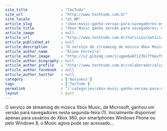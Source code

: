 ```yaml
---
site_title               : "TecTudo"
site_url                 : "http://www.techtudo.com.br"
site_locale              : "pt_BR"
article_slug             : "xbox-music-ganha-versao-para-navegadores-em-breve-no-ios-e-android"
article_title            : "Xbox Music ganha versão para navegadores; em breve no iOS e Android"
article_image            : null
article_url              : "http://www.techtudo.com.br/noticias/noticia/2013/07/xbox-music-ganha-versao-para-navegadores-em-breve-no-ios-e-android.html"
article_published_at     : null
article_description      : "O serviço de streaming de música Xbox Music, da Microsoft, ganhou um versão para navegadores nesta segunda-feira (1). Inicialmente disponível apenas para usuários do Xbox 360, por smartphones Windows Phone ou pelo Windows 8, o Music agora pode ser acessado..."
article_author_name      : "Aline Ferreira"
article_author_image     : "http://s2.glbimg.com/jcugpe6o87i23kl7f8pvfhkQ6jU=/30x30/s2.glbimg.com/dWnvN5fYrrDHJEfVGMxVHtMNyxw=/0x0:140x140/75x75/s.glbimg.com/po/tt2/f/original/2013/01/31/aline_ferreira.jpg"
article_author_biography : null
article_author_profile   : "http://www.techtudo.com.br/colaborador/aline-ferreira.html"
article_author_facebook  : null
article_author_twitter   : null
category                 : ['business']
tags                     : ['TecTudo']
permalink                : "/:categories/xbox-music-ganha-versao-para-navegadores-em-breve-no-ios-e-android/"
layout                   : post
---
```


O serviço de streaming de música Xbox Music, da Microsoft, ganhou um versão para navegadores nesta segunda-feira (1). Inicialmente disponível apenas para usuários do Xbox 360, por smartphones Windows Phone ou pelo Windows 8, o Music agora pode ser acessado...

